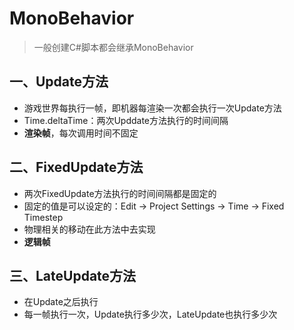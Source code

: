 # MonoBehavior

> 一般创建C#脚本都会继承MonoBehavior

## 一、Update方法
* 游戏世界每执行一帧，即机器每渲染一次都会执行一次Update方法
* Time.deltaTime：两次Upddate方法执行的时间间隔
* **渲染帧**，每次调用时间不固定

## 二、FixedUpdate方法
* 两次FixedUpdate方法执行的时间间隔都是固定的
* 固定的值是可以设定的：Edit -> Project Settings -> Time -> Fixed Timestep
* 物理相关的移动在此方法中去实现
* **逻辑帧**

## 三、LateUpdate方法
* 在Update之后执行
* 每一帧执行一次，Update执行多少次，LateUpdate也执行多少次
